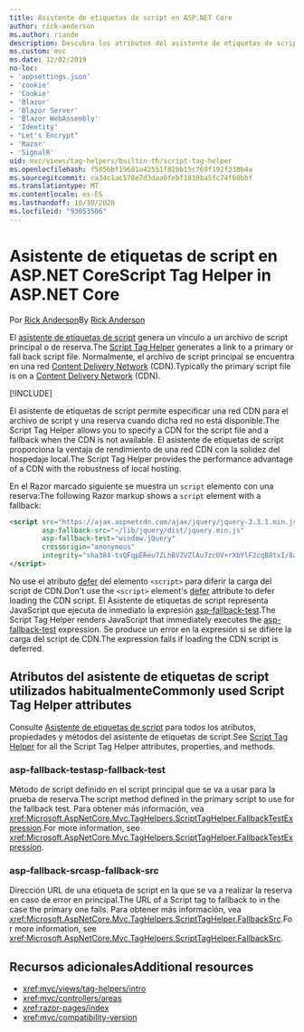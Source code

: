 ```yaml
---
title: Asistente de etiquetas de script en ASP.NET Core
author: rick-anderson
ms.author: riande
description: Descubra los atributos del asistente de etiquetas de script de ASP.NET Core y el papel que desempeña cada atributo al ampliar el comportamiento de la etiqueta de script de código HTML.
ms.custom: mvc
ms.date: 12/02/2019
no-loc:
- 'appsettings.json'
- 'cookie'
- 'Cookie'
- 'Blazor'
- 'Blazor Server'
- 'Blazor WebAssembly'
- 'Identity'
- "Let's Encrypt"
- 'Razor'
- 'SignalR'
uid: mvc/views/tag-helpers/builtin-th/script-tag-helper
ms.openlocfilehash: f5856bf19681a42551f82bb15c769f192f338b4a
ms.sourcegitcommit: ca34c1ac578e7d3daa0febf1810ba5fc74f60bbf
ms.translationtype: MT
ms.contentlocale: es-ES
ms.lasthandoff: 10/30/2020
ms.locfileid: "93053506"
---
```

# <a name="script-tag-helper-in-aspnet-core"></a><span data-ttu-id="8211f-103">Asistente de etiquetas de script en ASP.NET Core</span><span class="sxs-lookup"><span data-stu-id="8211f-103">Script Tag Helper in ASP.NET Core</span></span>

<span data-ttu-id="8211f-104">Por [Rick Anderson](https://twitter.com/RickAndMSFT)</span><span class="sxs-lookup"><span data-stu-id="8211f-104">By [Rick Anderson](https://twitter.com/RickAndMSFT)</span></span>

<span data-ttu-id="8211f-105">El [asistente de etiquetas de script](xref:Microsoft.AspNetCore.Mvc.TagHelpers.ScriptTagHelper) genera un vínculo a un archivo de script principal o de reserva.</span><span class="sxs-lookup"><span data-stu-id="8211f-105">The [Script Tag Helper](xref:Microsoft.AspNetCore.Mvc.TagHelpers.ScriptTagHelper) generates a link to a primary or fall back script file.</span></span> <span data-ttu-id="8211f-106">Normalmente, el archivo de script principal se encuentra en una red [Content Delivery Network](/office365/enterprise/content-delivery-networks#what-exactly-is-a-cdn) (CDN).</span><span class="sxs-lookup"><span data-stu-id="8211f-106">Typically the primary script file is on a [Content Delivery Network](/office365/enterprise/content-delivery-networks#what-exactly-is-a-cdn) (CDN).</span></span>

[!INCLUDE[](~/includes/cdn.md)]

<span data-ttu-id="8211f-107">El asistente de etiquetas de script permite especificar una red CDN para el archivo de script y una reserva cuando dicha red no está disponible.</span><span class="sxs-lookup"><span data-stu-id="8211f-107">The Script Tag Helper allows you to specify a CDN for the script file and a fallback when the CDN is not available.</span></span> <span data-ttu-id="8211f-108">El asistente de etiquetas de script proporciona la ventaja de rendimiento de una red CDN con la solidez del hospedaje local.</span><span class="sxs-lookup"><span data-stu-id="8211f-108">The Script Tag Helper provides the performance advantage of a CDN with the robustness of local hosting.</span></span>

<span data-ttu-id="8211f-109">En el Razor marcado siguiente se muestra un `script` elemento con una reserva:</span><span class="sxs-lookup"><span data-stu-id="8211f-109">The following Razor markup shows a `script` element with a fallback:</span></span>

```html
<script src="https://ajax.aspnetcdn.com/ajax/jquery/jquery-3.3.1.min.js"
        asp-fallback-src="~/lib/jquery/dist/jquery.min.js"
        asp-fallback-test="window.jQuery"
        crossorigin="anonymous"
        integrity="sha384-tsQFqpEReu7ZLhBV2VZlAu7zcOV+rXbYlF2cqB8txI/8aZajjp4Bqd+V6D5IgvKT">
</script>
```

<span data-ttu-id="8211f-110">No use el atributo [defer](https://developer.mozilla.org/docs/Web/HTML/Element/script) del elemento `<script>` para diferir la carga del script de CDN.</span><span class="sxs-lookup"><span data-stu-id="8211f-110">Don't use the `<script>` element's [defer](https://developer.mozilla.org/docs/Web/HTML/Element/script) attribute to defer loading the CDN script.</span></span> <span data-ttu-id="8211f-111">El Asistente de etiquetas de script representa JavaScript que ejecuta de inmediato la expresión [asp-fallback-test](#asp-fallback-test).</span><span class="sxs-lookup"><span data-stu-id="8211f-111">The Script Tag Helper renders JavaScript that immediately executes the [asp-fallback-test](#asp-fallback-test) expression.</span></span> <span data-ttu-id="8211f-112">Se produce un error en la expresión si se difiere la carga del script de CDN.</span><span class="sxs-lookup"><span data-stu-id="8211f-112">The expression fails if loading the CDN script is deferred.</span></span>

## <a name="commonly-used-script-tag-helper-attributes"></a><span data-ttu-id="8211f-113">Atributos del asistente de etiquetas de script utilizados habitualmente</span><span class="sxs-lookup"><span data-stu-id="8211f-113">Commonly used Script Tag Helper attributes</span></span>

<span data-ttu-id="8211f-114">Consulte [Asistente de etiquetas de script](xref:Microsoft.AspNetCore.Mvc.TagHelpers.ScriptTagHelper) para todos los atributos, propiedades y métodos del asistente de etiquetas de script.</span><span class="sxs-lookup"><span data-stu-id="8211f-114">See [Script Tag Helper](xref:Microsoft.AspNetCore.Mvc.TagHelpers.ScriptTagHelper) for all the Script Tag Helper attributes, properties, and methods.</span></span>

### <a name="asp-fallback-test"></a><span data-ttu-id="8211f-115">asp-fallback-test</span><span class="sxs-lookup"><span data-stu-id="8211f-115">asp-fallback-test</span></span>

<span data-ttu-id="8211f-116">Método de script definido en el script principal que se va a usar para la prueba de reserva.</span><span class="sxs-lookup"><span data-stu-id="8211f-116">The script method defined in the primary script to use for the fallback test.</span></span> <span data-ttu-id="8211f-117">Para obtener más información, vea <xref:Microsoft.AspNetCore.Mvc.TagHelpers.ScriptTagHelper.FallbackTestExpression>.</span><span class="sxs-lookup"><span data-stu-id="8211f-117">For more information, see <xref:Microsoft.AspNetCore.Mvc.TagHelpers.ScriptTagHelper.FallbackTestExpression>.</span></span>

### <a name="asp-fallback-src"></a><span data-ttu-id="8211f-118">asp-fallback-src</span><span class="sxs-lookup"><span data-stu-id="8211f-118">asp-fallback-src</span></span>

<span data-ttu-id="8211f-119">Dirección URL de una etiqueta de script en la que se va a realizar la reserva en caso de error en principal.</span><span class="sxs-lookup"><span data-stu-id="8211f-119">The URL of a Script tag to fallback to in the case the primary one fails.</span></span> <span data-ttu-id="8211f-120">Para obtener más información, vea <xref:Microsoft.AspNetCore.Mvc.TagHelpers.ScriptTagHelper.FallbackSrc>.</span><span class="sxs-lookup"><span data-stu-id="8211f-120">For more information, see <xref:Microsoft.AspNetCore.Mvc.TagHelpers.ScriptTagHelper.FallbackSrc>.</span></span>

## <a name="additional-resources"></a><span data-ttu-id="8211f-121">Recursos adicionales</span><span class="sxs-lookup"><span data-stu-id="8211f-121">Additional resources</span></span>

* <xref:mvc/views/tag-helpers/intro>
* <xref:mvc/controllers/areas>
* <xref:razor-pages/index>
* <xref:mvc/compatibility-version>
